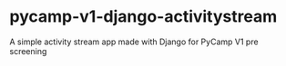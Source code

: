 # pycamp-v1-django-activitystream
A simple activity stream app made with Django for PyCamp V1 pre screening
